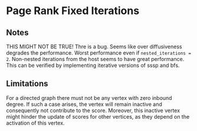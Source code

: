 # Page Rank Fixed Iterations

## Notes
THIS MIGHT NOT BE TRUE! Thre is a bug.
Seems like over diffusiveness degrades the performance. Worst performance even if `nested_iterations = 2`. Non-nested iterations from the host seems to have great performance. This can be verified by implementing iterative versions of sssp and bfs.

## Limitations
For a directed graph there must not be any vertex with zero inbound degree. If such a case arises, the vertex will remain inactive and consequently not contribute to the score. Moreover, this inactive vertex might hinder the update of scores for other vertices, as they depend on the activation of this vertex.
